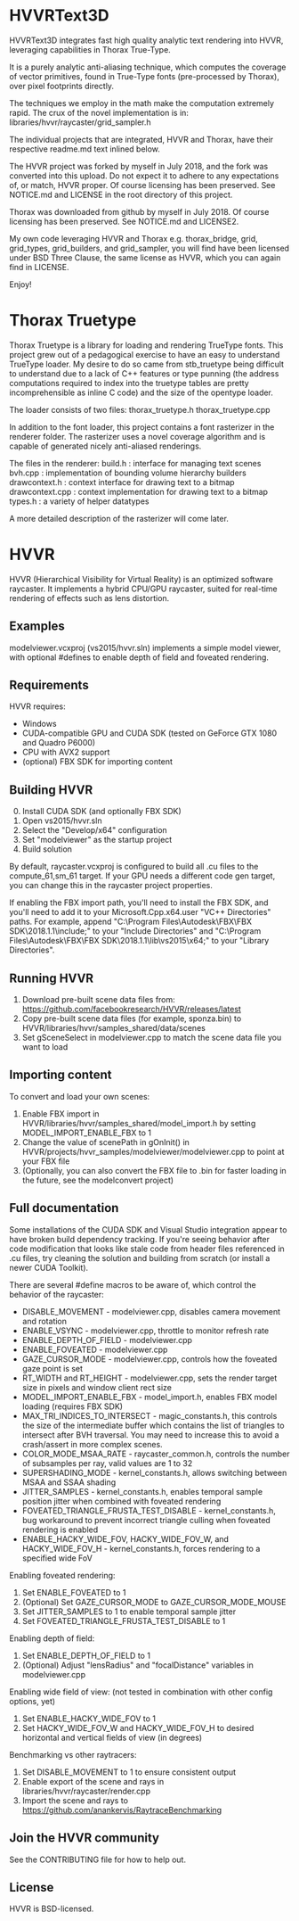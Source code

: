 # HVVRText3D

HVVRText3D integrates fast high quality analytic text rendering into HVVR,
leveraging capabilities in Thorax True-Type.

It is a purely analytic anti-aliasing technique, which computes the 
coverage of vector primitives, found in True-Type fonts (pre-processed 
by Thorax), over pixel footprints directly.

The techniques we employ in the math make the computation extremely rapid.
The crux of the novel implementation is in:
libraries/hvvr/raycaster/grid_sampler.h

The individual projects that are integrated, HVVR and Thorax, have their 
respective readme.md text inlined below.

The HVVR project was forked by myself in July 2018, and the fork was 
converted into this upload. Do not expect it to adhere to any expectations
of, or match, HVVR proper. Of course licensing has been preserved. See 
NOTICE.md and LICENSE in the root directory of this project.

Thorax was downloaded from github by myself in July 2018. Of course licensing has 
been preserved. See NOTICE.md and LICENSE2.

My own code leveraging HVVR and Thorax e.g. thorax_bridge,
grid, grid_types, grid_builders, and grid_sampler, you will find have been
licensed under BSD Three Clause, the same license as HVVR, which you can
again find in LICENSE.

Enjoy!

# Thorax Truetype

Thorax Truetype is a library for loading and rendering TrueType fonts.  This
project grew out of a pedagogical exercise to have an easy to understand
TrueType loader.  My desire to do so came from stb_truetype being difficult
to understand due to a lack of C++ features or type punning (the address
computations required to index into the truetype tables are pretty
incomprehensible as inline C code) and the size of the opentype loader.

The loader consists of two files:
  thorax_truetype.h
  thorax_truetype.cpp

In addition to the font loader, this project contains a font rasterizer in the
renderer folder.  The rasterizer uses a novel coverage algorithm and is capable
of generated nicely anti-aliased renderings.

The files in the renderer:
  build.h         : interface for managing text scenes
  bvh.cpp         : implementation of bounding volume hierarchy builders
  drawcontext.h   : context interface for drawing text to a bitmap
  drawcontext.cpp : context implementation for drawing text to a bitmap
  types.h         : a variety of helper datatypes

A more detailed description of the rasterizer will come later.


# HVVR
HVVR (Hierarchical Visibility for Virtual Reality) is an optimized software raycaster. It implements a hybrid CPU/GPU raycaster, suited for real-time rendering of effects such as lens distortion.

## Examples
modelviewer.vcxproj (vs2015/hvvr.sln) implements a simple model viewer, with optional #defines to enable depth of field and foveated rendering.

## Requirements
HVVR requires:
* Windows
* CUDA-compatible GPU and CUDA SDK (tested on GeForce GTX 1080 and Quadro P6000)
* CPU with AVX2 support
* (optional) FBX SDK for importing content

## Building HVVR
0. Install CUDA SDK (and optionally FBX SDK)
1. Open vs2015/hvvr.sln
2. Select the "Develop/x64" configuration
3. Set "modelviewer" as the startup project
4. Build solution

By default, raycaster.vcxproj is configured to build all .cu files to the compute_61,sm_61 target. If your GPU needs a different code gen target, you can change this in the raycaster project properties.

If enabling the FBX import path, you'll need to install the FBX SDK, and you'll need to add it to your Microsoft.Cpp.x64.user "VC++ Directories" paths. For example, append "C:\Program Files\Autodesk\FBX\FBX SDK\2018.1.1\include;" to your "Include Directories" and "C:\Program Files\Autodesk\FBX\FBX SDK\2018.1.1\lib\vs2015\x64\;" to your "Library Directories".

## Running HVVR
1. Download pre-built scene data files from: https://github.com/facebookresearch/HVVR/releases/latest
2. Copy pre-built scene data files (for example, sponza.bin) to HVVR/libraries/hvvr/samples_shared/data/scenes
3. Set gSceneSelect in modelviewer.cpp to match the scene data file you want to load

## Importing content
To convert and load your own scenes:
1. Enable FBX import in HVVR/libraries/hvvr/samples_shared/model_import.h by setting MODEL_IMPORT_ENABLE_FBX to 1
2. Change the value of scenePath in gOnInit() in HVVR/projects/hvvr_samples/modelviewer/modelviewer.cpp to point at your FBX file
3. (Optionally, you can also convert the FBX file to .bin for faster loading in the future, see the modelconvert project)

## Full documentation
Some installations of the CUDA SDK and Visual Studio integration appear to have broken build dependency tracking. If you're seeing behavior after code modification that looks like stale code from header files referenced in .cu files, try cleaning the solution and building from scratch (or install a newer CUDA Toolkit).

There are several #define macros to be aware of, which control the behavior of the raycaster:
* DISABLE_MOVEMENT - modelviewer.cpp, disables camera movement and rotation
* ENABLE_VSYNC - modelviewer.cpp, throttle to monitor refresh rate
* ENABLE_DEPTH_OF_FIELD - modelviewer.cpp
* ENABLE_FOVEATED - modelviewer.cpp
* GAZE_CURSOR_MODE - modelviewer.cpp, controls how the foveated gaze point is set
* RT_WIDTH and RT_HEIGHT - modelviewer.cpp, sets the render target size in pixels and window client rect size
* MODEL_IMPORT_ENABLE_FBX - model_import.h, enables FBX model loading (requires FBX SDK)
* MAX_TRI_INDICES_TO_INTERSECT - magic_constants.h, this controls the size of the intermediate buffer which contains the list of triangles to intersect after BVH traversal. You may need to increase this to avoid a crash/assert in more complex scenes.
* COLOR_MODE_MSAA_RATE - raycaster_common.h, controls the number of subsamples per ray, valid values are 1 to 32
* SUPERSHADING_MODE - kernel_constants.h, allows switching between MSAA and SSAA shading
* JITTER_SAMPLES - kernel_constants.h, enables temporal sample position jitter when combined with foveated rendering
* FOVEATED_TRIANGLE_FRUSTA_TEST_DISABLE - kernel_constants.h, bug workaround to prevent incorrect triangle culling when foveated rendering is enabled
* ENABLE_HACKY_WIDE_FOV, HACKY_WIDE_FOV_W, and HACKY_WIDE_FOV_H - kernel_constants.h, forces rendering to a specified wide FoV

Enabling foveated rendering:
1. Set ENABLE_FOVEATED to 1
2. (Optional) Set GAZE_CURSOR_MODE to GAZE_CURSOR_MODE_MOUSE
3. Set JITTER_SAMPLES to 1 to enable temporal sample jitter
4. Set FOVEATED_TRIANGLE_FRUSTA_TEST_DISABLE to 1

Enabling depth of field:
1. Set ENABLE_DEPTH_OF_FIELD to 1
2. (Optional) Adjust "lensRadius" and "focalDistance" variables in modelviewer.cpp

Enabling wide field of view: (not tested in combination with other config options, yet)
1. Set ENABLE_HACKY_WIDE_FOV to 1
2. Set HACKY_WIDE_FOV_W and HACKY_WIDE_FOV_H to desired horizontal and vertical fields of view (in degrees)

Benchmarking vs other raytracers:
1. Set DISABLE_MOVEMENT to 1 to ensure consistent output
2. Enable export of the scene and rays in libraries/hvvr/raycaster/render.cpp
3. Import the scene and rays to https://github.com/anankervis/RaytraceBenchmarking

## Join the HVVR community
See the CONTRIBUTING file for how to help out.

## License
HVVR is BSD-licensed.